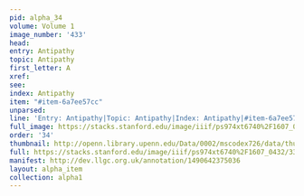 ```yaml
---
pid: alpha_34
volume: Volume 1
image_number: '433'
head: 
entry: Antipathy
topic: Antipathy
first_letter: A
xref: 
see: 
index: Antipathy
item: "#item-6a7ee57cc"
unparsed: 
line: 'Entry: Antipathy|Topic: Antipathy|Index: Antipathy|#item-6a7ee57cc'
full_image: https://stacks.stanford.edu/image/iiif/ps974xt6740%2F1607_0432/full/full/0/default.jpg
order: '34'
thumbnail: http://openn.library.upenn.edu/Data/0002/mscodex726/data/thumb/1607_0432_thumb.jpg
full: https://stacks.stanford.edu/image/iiif/ps974xt6740%2F1607_0432/331,3289,3107,311/full/0/default.jpg
manifest: http://dev.llgc.org.uk/annotation/1490642375036
layout: alpha_item
collection: alpha1
---
```

